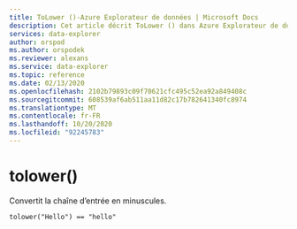 ```yaml
---
title: ToLower ()-Azure Explorateur de données | Microsoft Docs
description: Cet article décrit ToLower () dans Azure Explorateur de données.
services: data-explorer
author: orspod
ms.author: orspodek
ms.reviewer: alexans
ms.service: data-explorer
ms.topic: reference
ms.date: 02/13/2020
ms.openlocfilehash: 2102b79893c09f70621cfc495c52ea92a849408c
ms.sourcegitcommit: 608539af6ab511aa11d82c17b782641340fc8974
ms.translationtype: MT
ms.contentlocale: fr-FR
ms.lasthandoff: 10/20/2020
ms.locfileid: "92245783"
---
```

# <a name="tolower"></a>tolower()

Convertit la chaîne d’entrée en minuscules.

```kusto
tolower("Hello") == "hello"
```